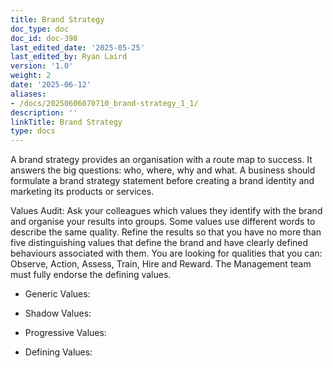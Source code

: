 ```yaml
---
title: Brand Strategy
doc_type: doc
doc_id: doc-398
last_edited_date: '2025-05-25'
last_edited_by: Ryan Laird
version: '1.0'
weight: 2
date: '2025-06-12'
aliases:
- /docs/20250606070710_brand-strategy_1_1/
description: ''
linkTitle: Brand Strategy
type: docs
---
```


A brand strategy provides an organisation with a route map to success. It answers the big questions: who, where, why and what. A business should formulate a brand strategy statement before creating a brand identity and marketing its products or services.



Values Audit: Ask your colleagues which values they identify with the brand and organise your results into groups. Some values use different words to describe the same quality. Refine the results so that you have no more than five distinguishing values that define the brand and have clearly defined behaviours associated with them. You are looking for qualities that you can: Observe, Action, Assess, Train, Hire and Reward. The Management team must fully endorse the defining values.

- Generic Values:

- Shadow Values:

- Progressive Values:

- Defining Values:

<!-- Unsupported block type: table -->

